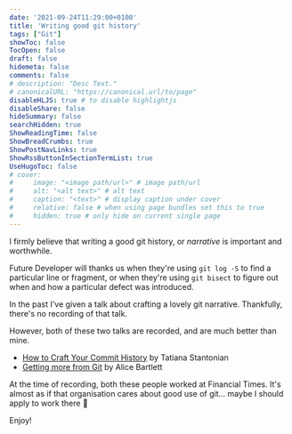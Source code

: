 ```yaml
---
date: '2021-09-24T11:29:00+0100'
title: 'Writing good git history'
tags: ["Git"]
showToc: false
TocOpen: false
draft: false
hidemeta: false
comments: false
# description: "Desc Text."
# canonicalURL: "https://canonical.url/to/page"
disableHLJS: true # to disable highlightjs
disableShare: false
hideSummary: false
searchHidden: true
ShowReadingTime: false
ShowBreadCrumbs: true
ShowPostNavLinks: true
ShowRssButtonInSectionTermList: true
UseHugoToc: false
# cover:
#     image: "<image path/url>" # image path/url
#     alt: "<alt text>" # alt text
#     caption: "<text>" # display caption under cover
#     relative: false # when using page bundles set this to true
#     hidden: true # only hide on current single page
---
```


I firmly believe that writing a good git history, or _narrative_ is important and worthwhile.

Future Developer will thanks us when they're using `git log -S` to find a particular line or fragment, or when they're using `git bisect` to figure out when and how a particular defect was introduced.

In the past I've given a talk about crafting a lovely git narrative. Thankfully, there's no recording of that talk.

However, both of these two talks are recorded, and are much better than mine.

* [How to Craft Your Commit History][1] by Tatiana Stantonian
* [Getting more from Git][2] by Alice Bartlett

At the time of recording, both these people worked at Financial Times. It's almost as if that organisation cares about good use of git... maybe I should apply to work there 🤔

Enjoy!

[1]: https://skillsmatter.com/skillscasts/13463-how-to-craft-your-commit-history
[2]: https://www.youtube.com/watch?v=FQ4IdcrOUz0
